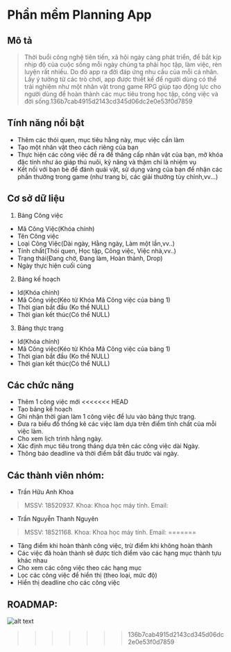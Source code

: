 # Phần mềm Planning App

## Mô tả
 > Thời buổi công nghệ tiên tiến, xã hội ngày càng phát triển, để bắt kịp nhịp
 > độ của cuộc sống mỗi ngày chúng ta phải học tập, làm việc, rèn luyện rất nhiều.
 > Do đó app ra đời đáp ứng nhu cầu của mỗi cá nhân. Lấy ý tưởng từ các trò chơi,
 > app được thiết kế để người dùng có thể trải nghiệm như một nhân vật trong game
 > RPG giúp tạo động lực cho người dùng để hoàn thành các mục tiêu trong học
 > tập, công việc và đời sống.136b7cab4915d2143cd345d06dc2e0e53f0d7859

## Tính năng nổi bật
 - Thêm các thói quen, mục tiêu hằng này, mục việc cần làm
 - Tạo một nhân vật theo cách riêng của bạn
 - Thực hiện các công việc đề ra để thăng cấp nhân vật của bạn, mở khóa đặc tính như áo giáp
   thú nuôi, kỹ năng và thậm chí là nhiệm vụ
 - Kết nối với bạn bè để đánh quái vật, sử dụng vàng của bạn để nhận các phần
   thưởng trong game (như trang bị, các giải thưởng tùy chỉnh,vv...)

## Cơ sở dữ liệu
1. Bảng Công việc
- Mã Công Việc(Khóa chính)
- Tên Công việc
- Loại Công Việc(Dài ngày, Hằng ngày, Làm một lần,vv..)
- Tính chất(Thói quen, Học tập, Công việc, Việc nhà,vv..)
- Trạng thái(Đang chờ, Đang làm, Hoàn thành, Drop)
- Ngày thực hiện cuối cùng

2. Bảng kế hoạch
- Id(Khóa chính)
- Mã Công việc(Kéo từ Khóa Mã Công việc của bảng 1)
- Thời gian bắt đầu (Ko thể NULL)
- Thời gian kết thúc(Có thể NULL)
3. Bảng thực trạng

- Id(Khóa chính)
- Mã Công việc(Kéo từ Khóa Mã Công việc của bảng 1)
- Thời gian bắt đầu (Ko thể NULL)
- Thời gian kết thúc(Có thể NULL)

## Các chức năng
- Thêm 1 công việc mới
<<<<<<< HEAD
- Tạo bảng kế hoạch
- Ghi nhận thời gian làm 1 công việc để lưu vào bảng thực trạng.
- Đưa ra biểu đồ thống kê các việc làm dựa trên điểm tính chất của mỗi việc làm.
- Cho xem lịch trình hằng ngày.
- Xác định mục tiêu trong tháng dựa trên các công việc dài Ngày.
- Thông báo deadline và thời điểm bắt đầu trước vài ngày.
## Các thành viên nhóm:
- Trần Hữu Anh Khoa
> MSSV: 18520937.
> Khoa: Khoa học máy tính.
> Email:
- Trần Nguyễn Thanh Nguyên
> MSSV: 18521168.
> Khoa: Khoa học máy tính.
> Email:
=======
- Tăng điểm khi hoàn thành công việc, trừ điểm khi không hoàn thành
- Các việc đã hoàn thành sẽ được tích điểm vào các hạng mục thành tựu khác nhau
- Cho xem các công việc theo các hạng mục
- Lọc các công việc để hiển thị (theo loại, mức độ)
- Hiển thị deadline cho các công việc
## ROADMAP:

 ![alt text](https://github.com/bichu136/Planning-App/raw/master/UI/Road_map.png "Road map")
>>>>>>> 136b7cab4915d2143cd345d06dc2e0e53f0d7859
